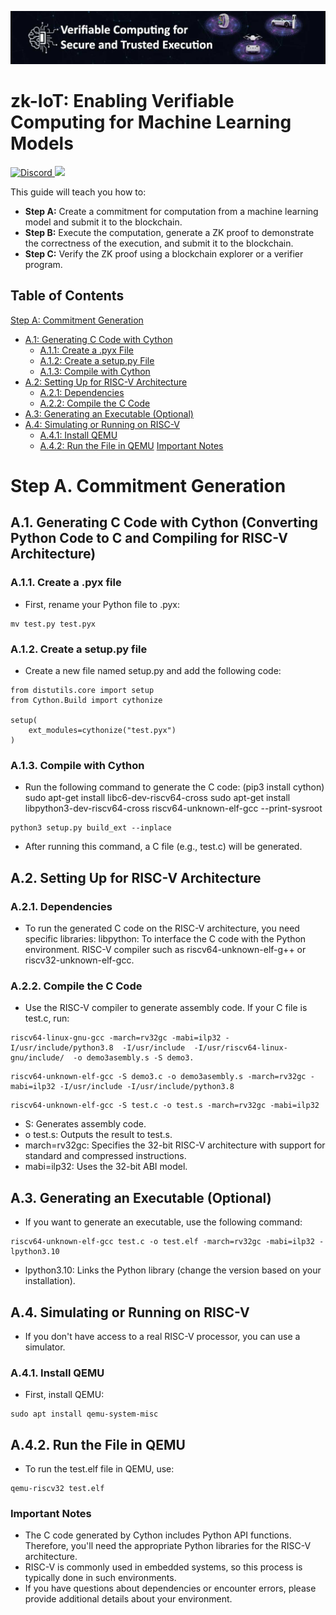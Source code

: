 <p align="center">
  <a href="https://fidesinnova.io/" target="blank">
    <img src="docs/images/g-c-web-back.png" alt="Fides Innova Logo">
  </a>
</p>

<h1 align="left">zk-IoT: Enabling Verifiable Computing for Machine Learning Models</h1>

<p align="left">
  <a href="https://discord.com/invite/NQdM6JGwcs" target="_blank">
    <img src="https://img.shields.io/badge/discord-online-brightgreen.svg" alt="Discord">
  </a>
  <a href="https://twitter.com/FidesInnova" target="_blank">
    <img src="https://img.shields.io/twitter/follow/nestframework.svg?style=social&label=Follow">
  </a>
</p>


This guide will teach you how to:
- **Step A:** Create a commitment for computation from a machine learning model and submit it to the blockchain.
- **Step B:** Execute the computation, generate a ZK proof to demonstrate the correctness of the execution, and submit it to the blockchain.
- **Step C:** Verify the ZK proof using a blockchain explorer or a verifier program.

## Table of Contents
[Step A: Commitment Generation](#step-a-commitment-generation)
   - [A.1: Generating C Code with Cython](#a1-generating-c-code-with-cython-converting-python-code-to-c-and-compiling-for-risc-v-architecture)
     - [A.1.1: Create a .pyx File](#a11-create-a-pyx-file)
     - [A.1.2: Create a setup.py File](#a12-create-a-setuppy-file)
     - [A.1.3: Compile with Cython](#a13-compile-with-cython)
   - [A.2: Setting Up for RISC-V Architecture](#a2-setting-up-for-risc-v-architecture)
     - [A.2.1: Dependencies](#a21-dependencies)
     - [A.2.2: Compile the C Code](#a22-compile-the-c-code)
   - [A.3: Generating an Executable (Optional)](#a3-generating-an-executable-optional)
   - [A.4: Simulating or Running on RISC-V](#a4-simulating-or-running-on-risc-v)
     - [A.4.1: Install QEMU](#a41-install-qemu)
     - [A.4.2: Run the File in QEMU](#a42-run-the-file-in-qemu)
[Important Notes](#important-notes)

# Step A. Commitment Generation

## A.1. Generating C Code with Cython (Converting Python Code to C and Compiling for RISC-V Architecture)

### A.1.1. Create a .pyx file
- First, rename your Python file to .pyx:

```
mv test.py test.pyx
```
### A.1.2. Create a setup.py file
- Create a new file named setup.py and add the following code:
```
from distutils.core import setup
from Cython.Build import cythonize

setup(
    ext_modules=cythonize("test.pyx")
)
```
### A.1.3. Compile with Cython
- Run the following command to generate the C code:
(pip3 install cython)
sudo apt-get install libc6-dev-riscv64-cross
sudo apt-get install libpython3-dev-riscv64-cross
riscv64-unknown-elf-gcc --print-sysroot

```
python3 setup.py build_ext --inplace
```
- After running this command, a C file (e.g., test.c) will be generated.

## A.2. Setting Up for RISC-V Architecture

### A.2.1. Dependencies
- To run the generated C code on the RISC-V architecture, you need specific libraries:
   libpython: To interface the C code with the Python environment.
   RISC-V compiler such as riscv64-unknown-elf-g++ or riscv32-unknown-elf-gcc.
  
### A.2.2. Compile the C Code
- Use the RISC-V compiler to generate assembly code. If your C file is test.c, run:

```
riscv64-linux-gnu-gcc -march=rv32gc -mabi=ilp32 -I/usr/include/python3.8  -I/usr/include  -I/usr/riscv64-linux-gnu/include/  -o demo3asembly.s -S demo3.
```
```
riscv64-unknown-elf-gcc -S demo3.c -o demo3asembly.s -march=rv32gc -mabi=ilp32 -I/usr/include -I/usr/include/python3.8
```
```
riscv64-unknown-elf-gcc -S test.c -o test.s -march=rv32gc -mabi=ilp32
```
- S: Generates assembly code.<br>
- o test.s: Outputs the result to test.s.<br>
- march=rv32gc: Specifies the 32-bit RISC-V architecture with support for standard and compressed instructions.<br>
- mabi=ilp32: Uses the 32-bit ABI model.<br>

## A.3. Generating an Executable (Optional)
- If you want to generate an executable, use the following command:

```
riscv64-unknown-elf-gcc test.c -o test.elf -march=rv32gc -mabi=ilp32 -lpython3.10
```
- lpython3.10: Links the Python library (change the version based on your installation).

## A.4. Simulating or Running on RISC-V
- If you don't have access to a real RISC-V processor, you can use a simulator.

### A.4.1. Install QEMU
- First, install QEMU:
```
sudo apt install qemu-system-misc
```
## A.4.2. Run the File in QEMU
- To run the test.elf file in QEMU, use:
```
qemu-riscv32 test.elf
```
### Important Notes
- The C code generated by Cython includes Python API functions. Therefore, you'll need the appropriate Python libraries for the RISC-V architecture.<br>
- RISC-V is commonly used in embedded systems, so this process is typically done in such environments.<br>
- If you have questions about dependencies or encounter errors, please provide additional details about your environment.<br>

